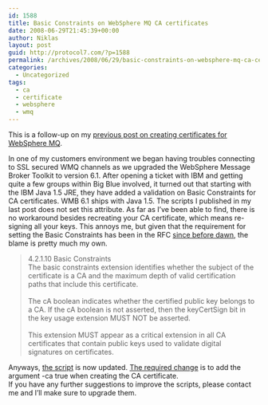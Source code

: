 ```yaml
---
id: 1588
title: Basic Constraints on WebSphere MQ CA certificates
date: 2008-06-29T21:45:39+00:00
author: Niklas
layout: post
guid: http://protocol7.com/?p=1588
permalink: /archives/2008/06/29/basic-constraints-on-websphere-mq-ca-certificate/
categories:
  - Uncategorized
tags:
  - ca
  - certificate
  - websphere
  - wmq
---
```

<div class='microid-7bbb260fe408a90f5e4af5ed2379bea40ced778b'>
  <p>
    This is a follow-up on my <a href="http://protocol7.com/archives/2007/11/28/easier-certificates-for-mq/">previous post on creating certificates for WebSphere MQ</a>.
  </p>
  
  <p>
    In one of my customers environment we began having troubles connecting to SSL secured WMQ channels as we upgraded the WebSphere Message Broker Toolkit to version 6.1. After opening a ticket with IBM and getting quite a few groups within Big Blue involved, it turned out that starting with the IBM Java 1.5 JRE, they have added a validation on Basic Constraints for CA certificates. WMB 6.1 ships with Java 1.5. The scripts I published in my last post does not set this attribute. As far as I&#8217;ve been able to find, there is no workaround besides recreating your CA certificate, which means re-signing all your keys. This annoys me, but given that the requirement for setting the Basic Constraints has been in the RFC <a href="http://www.ietf.org/rfc/rfc3280.txt">since before dawn</a>, the blame is pretty much my own.
  </p>
  
  <blockquote>
    <p>
      4.2.1.10 Basic Constraints<br /> The basic constraints extension identifies whether the subject of the<br /> certificate is a CA and the maximum depth of valid certification<br /> paths that include this certificate.<br /> <br /> The cA boolean indicates whether the certified public key belongs to<br /> a CA. If the cA boolean is not asserted, then the keyCertSign bit in<br /> the key usage extension MUST NOT be asserted.<br /> <br /> This extension MUST appear as a critical extension in all CA<br /> certificates that contain public keys used to validate digital<br /> signatures on certificates.
    </p>
  </blockquote>
  
  <p>
    Anyways, <a href="http://wmq-util.googlecode.com/svn/ssl-scripts/create-ca.sh">the script</a> is now updated. <a href="http://code.google.com/p/wmq-util/source/diff?r=31&#038;format=side&#038;path=/ssl-scripts/create-ca.sh">The required change</a> is to add the argument -ca true when creating the CA certificate.<br /> If you have any further suggestions to improve the scripts, please contact me and I&#8217;ll make sure to upgrade them.
  </p>
</div>
